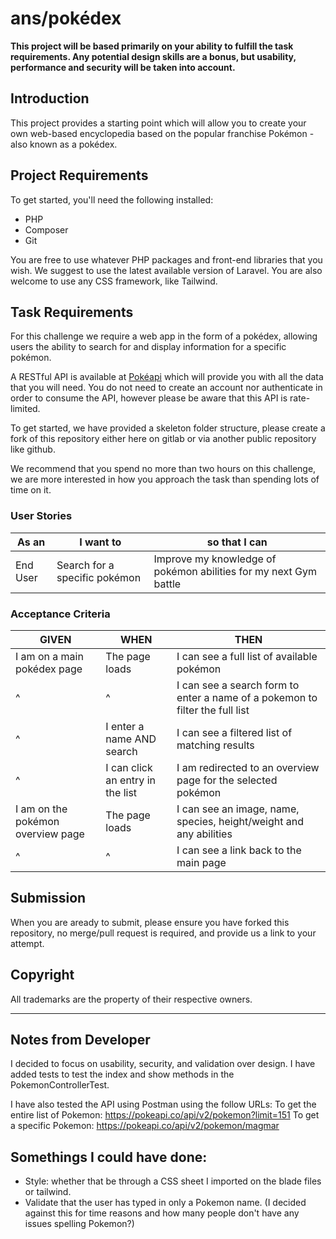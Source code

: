 # ans/pokédex

**This project will be based primarily on your ability to fulfill the task 
requirements. Any potential design skills are a bonus, but usability, 
performance and security will be taken into account.**


## Introduction
This project provides a starting point which will allow you to create your own 
web-based encyclopedia based on the popular franchise Pokémon - also known as 
a pokédex.


## Project Requirements
To get started, you'll need the following installed:
- PHP
- Composer
- Git
 
You are free to use whatever PHP packages and front-end libraries that you wish. We suggest to use the latest available version of Laravel. You are also welcome to use any CSS framework, like Tailwind.


## Task Requirements

For this challenge we require a web app in the form of a pokédex, allowing users
the ability to search for and display information for a specific pokémon.

A RESTful API is available at [Pokéapi](https://pokeapi.co/) which will 
provide you with all the data that you will need. You do not need to create 
an account nor authenticate in order to consume the API, however please 
be aware that this API is rate-limited.
 
To get started, we have provided a skeleton folder structure, please create a 
fork of this repository either here on gitlab or via another public repository like github.

We recommend that you spend no more than two hours on this challenge, 
we are more interested in how you approach the task than spending lots of time on it.


### User Stories

| As an <type of user> | I want to <perform some task> | so that I can <achieve some goal> |
|---|---|---|
| End User | Search for a specific pokémon  | Improve my knowledge of pokémon abilities for my next Gym battle |


### Acceptance Criteria

| GIVEN | WHEN | THEN |
|---|---|---|
| I am on a main pokédex page | The page loads | I can see a full list of available pokémon |
| ^ | ^ | I can see a search form to enter a name of a pokemon to filter the full list |
| ^ | I enter a name AND search | I can see a filtered list of matching results |
| ^ | I can click an entry in the list | I am redirected to an overview page for the selected pokémon |
| I am on the pokémon overview page | The page loads | I can see an image, name, species, height/weight and any abilities |
| ^ | ^ | I can see a link back to the main page |

 
## Submission
When you are aready to submit, please ensure you have forked this repository, no merge/pull request is required,
and provide us a link to your attempt.


## Copyright
All trademarks are the property of their respective owners.

----------------------------------------------------------------------
## Notes from Developer
I decided to focus on usability, security, and validation over design. 
I have added tests to test the index and show methods in the PokemonControllerTest.

I have also tested the API using Postman using the follow URLs:
To get the entire list of Pokemon: https://pokeapi.co/api/v2/pokemon?limit=151
To get a specific Pokemon: https://pokeapi.co/api/v2/pokemon/magmar

## Somethings I could have done: 
- Style: whether that be through a CSS sheet I imported on the blade files or tailwind. 
- Validate that the user has typed in only a Pokemon name. (I decided against this for time reasons and how many people don't have any issues spelling Pokemon?)